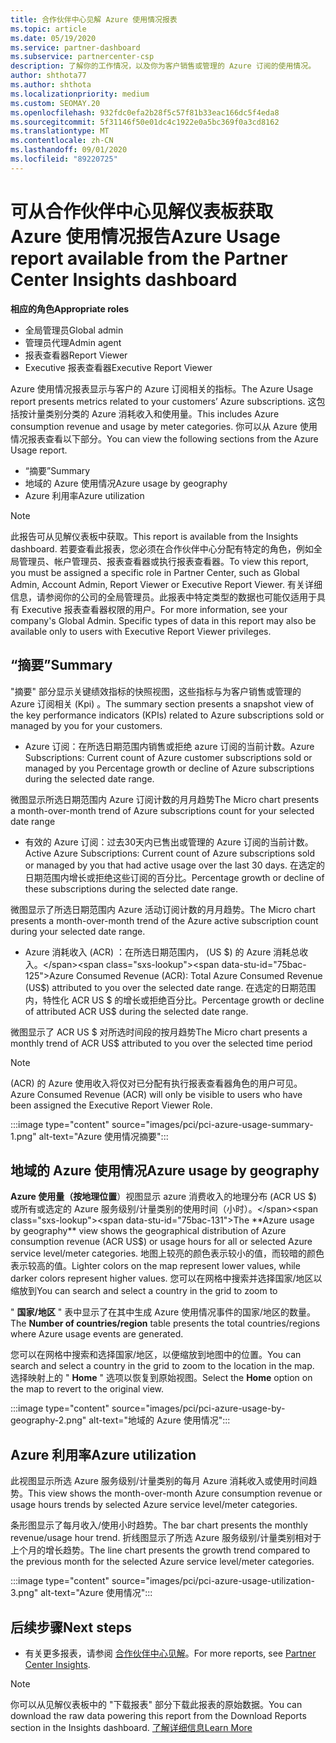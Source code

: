 ```yaml
---
title: 合作伙伴中心见解 Azure 使用情况报表
ms.topic: article
ms.date: 05/19/2020
ms.service: partner-dashboard
ms.subservice: partnercenter-csp
description: 了解你的工作情况，以及你为客户销售或管理的 Azure 订阅的使用情况。
author: shthota77
ms.author: shthota
ms.localizationpriority: medium
ms.custom: SEOMAY.20
ms.openlocfilehash: 932fdc0efa2b28f5c57f81b33eac166dc5f4eda8
ms.sourcegitcommit: 5f31146f50e01dc4c1922e0a5bc369f0a3cd8162
ms.translationtype: MT
ms.contentlocale: zh-CN
ms.lasthandoff: 09/01/2020
ms.locfileid: "89220725"
---
```

# <a name="azure-usage-report-available-from-the-partner-center-insights-dashboard"></a><span data-ttu-id="75bac-103">可从合作伙伴中心见解仪表板获取 Azure 使用情况报告</span><span class="sxs-lookup"><span data-stu-id="75bac-103">Azure Usage report available from the Partner Center Insights dashboard</span></span>

<span data-ttu-id="75bac-104">**相应的角色**</span><span class="sxs-lookup"><span data-stu-id="75bac-104">**Appropriate roles**</span></span>
- <span data-ttu-id="75bac-105">全局管理员</span><span class="sxs-lookup"><span data-stu-id="75bac-105">Global admin</span></span>
- <span data-ttu-id="75bac-106">管理员代理</span><span class="sxs-lookup"><span data-stu-id="75bac-106">Admin agent</span></span>
- <span data-ttu-id="75bac-107">报表查看器</span><span class="sxs-lookup"><span data-stu-id="75bac-107">Report Viewer</span></span>
- <span data-ttu-id="75bac-108">Executive 报表查看器</span><span class="sxs-lookup"><span data-stu-id="75bac-108">Executive Report Viewer</span></span>

<span data-ttu-id="75bac-109">Azure 使用情况报表显示与客户的 Azure 订阅相关的指标。</span><span class="sxs-lookup"><span data-stu-id="75bac-109">The Azure Usage report presents metrics related to your customers’ Azure subscriptions.</span></span> <span data-ttu-id="75bac-110">这包括按计量类别分类的 Azure 消耗收入和使用量。</span><span class="sxs-lookup"><span data-stu-id="75bac-110">This includes Azure consumption revenue and usage by meter categories.</span></span> <span data-ttu-id="75bac-111">你可以从 Azure 使用情况报表查看以下部分。</span><span class="sxs-lookup"><span data-stu-id="75bac-111">You can view the following sections from the Azure Usage report.</span></span>

- <span data-ttu-id="75bac-112">“摘要”</span><span class="sxs-lookup"><span data-stu-id="75bac-112">Summary</span></span>
- <span data-ttu-id="75bac-113">地域的 Azure 使用情况</span><span class="sxs-lookup"><span data-stu-id="75bac-113">Azure usage by geography</span></span>
- <span data-ttu-id="75bac-114">Azure 利用率</span><span class="sxs-lookup"><span data-stu-id="75bac-114">Azure utilization</span></span>

 > [!NOTE]
 > <span data-ttu-id="75bac-115">此报告可从见解仪表板中获取。</span><span class="sxs-lookup"><span data-stu-id="75bac-115">This report is available from the Insights dashboard.</span></span> <span data-ttu-id="75bac-116">若要查看此报表，您必须在合作伙伴中心分配有特定的角色，例如全局管理员、帐户管理员、报表查看器或执行报表查看器。</span><span class="sxs-lookup"><span data-stu-id="75bac-116">To view this report, you must be assigned a specific role in Partner Center, such as Global Admin, Account Admin, Report Viewer or Executive Report Viewer.</span></span> <span data-ttu-id="75bac-117">有关详细信息，请参阅你的公司的全局管理员。此报表中特定类型的数据也可能仅适用于具有 Executive 报表查看器权限的用户。</span><span class="sxs-lookup"><span data-stu-id="75bac-117">For more information, see your company's Global Admin. Specific types of data in this report may also be available only to users with Executive Report Viewer privileges.</span></span>

## <a name="summary"></a><span data-ttu-id="75bac-118">“摘要”</span><span class="sxs-lookup"><span data-stu-id="75bac-118">Summary</span></span>

<span data-ttu-id="75bac-119">"摘要" 部分显示关键绩效指标的快照视图，这些指标与为客户销售或管理的 Azure 订阅相关 (Kpi) 。</span><span class="sxs-lookup"><span data-stu-id="75bac-119">The summary section presents a snapshot view of the key performance indicators (KPIs) related to Azure subscriptions sold or managed by you for your customers.</span></span>  

- <span data-ttu-id="75bac-120">Azure 订阅：在所选日期范围内销售或拒绝 azure 订阅的当前计数。</span><span class="sxs-lookup"><span data-stu-id="75bac-120">Azure Subscriptions: Current count of Azure customer subscriptions sold or managed by you Percentage growth or decline of Azure subscriptions during the selected date range.</span></span>

<span data-ttu-id="75bac-121">微图显示所选日期范围内 Azure 订阅计数的月月趋势</span><span class="sxs-lookup"><span data-stu-id="75bac-121">The Micro chart presents a month-over-month trend of Azure subscriptions count for your selected date range</span></span>
- <span data-ttu-id="75bac-122">有效的 Azure 订阅：过去30天内已售出或管理的 Azure 订阅的当前计数。</span><span class="sxs-lookup"><span data-stu-id="75bac-122">Active Azure Subscriptions: Current count of Azure subscriptions sold or managed by you that had active usage over the last 30 days.</span></span>
<span data-ttu-id="75bac-123">在选定的日期范围内增长或拒绝这些订阅的百分比。</span><span class="sxs-lookup"><span data-stu-id="75bac-123">Percentage growth or decline of these subscriptions during the selected date range.</span></span>

<span data-ttu-id="75bac-124">微图显示了所选日期范围内 Azure 活动订阅计数的月月趋势。</span><span class="sxs-lookup"><span data-stu-id="75bac-124">The Micro chart presents a month-over-month trend of the Azure active subscription count during your selected date range.</span></span>

- <span data-ttu-id="75bac-125">Azure 消耗收入 (ACR) ：在所选日期范围内， (US $) 的 Azure 消耗总收入。</span><span class="sxs-lookup"><span data-stu-id="75bac-125">Azure Consumed Revenue (ACR): Total Azure Consumed Revenue (US$) attributed to you over the selected date range.</span></span>
<span data-ttu-id="75bac-126">在选定的日期范围内，特性化 ACR US $ 的增长或拒绝百分比。</span><span class="sxs-lookup"><span data-stu-id="75bac-126">Percentage growth or decline of attributed ACR US$ during the selected date range.</span></span> 

<span data-ttu-id="75bac-127">微图显示了 ACR US $ 对所选时间段的按月趋势</span><span class="sxs-lookup"><span data-stu-id="75bac-127">The Micro chart presents a monthly trend of ACR US$ attributed to you over the selected time period</span></span>


> [!NOTE]
 > <span data-ttu-id="75bac-128"> (ACR) 的 Azure 使用收入将仅对已分配有执行报表查看器角色的用户可见。</span><span class="sxs-lookup"><span data-stu-id="75bac-128">Azure Consumed Revenue (ACR) will only be visible to users who have been assigned the Executive Report Viewer Role.</span></span>

:::image type="content" source="images/pci/pci-azure-usage-summary-1.png" alt-text="Azure 使用情况摘要":::

## <a name="azure-usage-by-geography"></a><span data-ttu-id="75bac-130">地域的 Azure 使用情况</span><span class="sxs-lookup"><span data-stu-id="75bac-130">Azure usage by geography</span></span>

<span data-ttu-id="75bac-131">**Azure 使用量（按地理位置**）视图显示 azure 消费收入的地理分布 (ACR US $) 或所有或选定的 Azure 服务级别/计量类别的使用时间（小时）。</span><span class="sxs-lookup"><span data-stu-id="75bac-131">The **Azure usage by geography** view shows the geographical distribution of Azure consumption revenue (ACR US$) or usage hours for all or selected Azure service level/meter categories.</span></span> <span data-ttu-id="75bac-132">地图上较亮的颜色表示较小的值，而较暗的颜色表示较高的值。</span><span class="sxs-lookup"><span data-stu-id="75bac-132">Lighter colors on the map represent lower values, while darker colors represent higher values.</span></span> <span data-ttu-id="75bac-133">您可以在网格中搜索并选择国家/地区以缩放到</span><span class="sxs-lookup"><span data-stu-id="75bac-133">You can search and select a country in the grid to zoom to</span></span> 

<span data-ttu-id="75bac-134">" **国家/地区** " 表中显示了在其中生成 Azure 使用情况事件的国家/地区的数量。</span><span class="sxs-lookup"><span data-stu-id="75bac-134">The **Number of countries/region** table presents the total countries/regions where Azure usage events are generated.</span></span>

<span data-ttu-id="75bac-135">您可以在网格中搜索和选择国家/地区，以便缩放到地图中的位置。</span><span class="sxs-lookup"><span data-stu-id="75bac-135">You can search and select a country in the grid to zoom to the location in the map.</span></span> <span data-ttu-id="75bac-136">选择映射上的 " **Home** " 选项以恢复到原始视图。</span><span class="sxs-lookup"><span data-stu-id="75bac-136">Select the **Home** option on the map to revert to the original view.</span></span>

:::image type="content" source="images/pci/pci-azure-usage-by-geography-2.png" alt-text="地域的 Azure 使用情况":::

## <a name="azure-utilization"></a><span data-ttu-id="75bac-138">Azure 利用率</span><span class="sxs-lookup"><span data-stu-id="75bac-138">Azure utilization</span></span>

<span data-ttu-id="75bac-139">此视图显示所选 Azure 服务级别/计量类别的每月 Azure 消耗收入或使用时间趋势。</span><span class="sxs-lookup"><span data-stu-id="75bac-139">This view shows the month-over-month Azure consumption revenue or usage hours trends by selected Azure service level/meter categories.</span></span> 

<span data-ttu-id="75bac-140">条形图显示了每月收入/使用小时趋势。</span><span class="sxs-lookup"><span data-stu-id="75bac-140">The bar chart presents the monthly revenue/usage hour trend.</span></span> <span data-ttu-id="75bac-141">折线图显示了所选 Azure 服务级别/计量类别相对于上个月的增长趋势。</span><span class="sxs-lookup"><span data-stu-id="75bac-141">The line chart presents the growth trend compared to the previous month for the selected Azure service level/meter categories.</span></span>

:::image type="content" source="images/pci/pci-azure-usage-utilization-3.png" alt-text="Azure 使用情况":::

## <a name="next-steps"></a><span data-ttu-id="75bac-143">后续步骤</span><span class="sxs-lookup"><span data-stu-id="75bac-143">Next steps</span></span>

- <span data-ttu-id="75bac-144">有关更多报表，请参阅 [合作伙伴中心见解](partner-center-insights.md)。</span><span class="sxs-lookup"><span data-stu-id="75bac-144">For more reports, see [Partner Center Insights](partner-center-insights.md).</span></span>

>[!NOTE] 
> <span data-ttu-id="75bac-145">你可以从见解仪表板中的 "下载报表" 部分下载此报表的原始数据。</span><span class="sxs-lookup"><span data-stu-id="75bac-145">You can download the raw data powering this report from the Download Reports section in the Insights dashboard.</span></span> [<span data-ttu-id="75bac-146">了解详细信息</span><span class="sxs-lookup"><span data-stu-id="75bac-146">Learn More</span></span>](pci-download-reports.md) 
